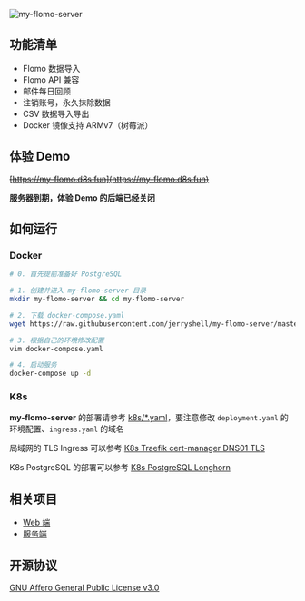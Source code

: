 ![my-flomo-server](https://socialify.git.ci/jerryshell/my-flomo-server/image?description=1&forks=1&issues=1&language=1&name=1&owner=1&pattern=Brick%20Wall&pulls=1&stargazers=1&theme=Dark)

## 功能清单

- Flomo 数据导入
- Flomo API 兼容
- 邮件每日回顾
- 注销账号，永久抹除数据
- CSV 数据导入导出
- Docker 镜像支持 ARMv7（树莓派）

## 体验 Demo

~~[https://my-flomo.d8s.fun](https://my-flomo.d8s.fun)~~

**服务器到期，体验 Demo 的后端已经关闭**

## 如何运行

### Docker

```bash
# 0. 首先提前准备好 PostgreSQL

# 1. 创建并进入 my-flomo-server 目录
mkdir my-flomo-server && cd my-flomo-server

# 2. 下载 docker-compose.yaml
wget https://raw.githubusercontent.com/jerryshell/my-flomo-server/master/docker-compose.yaml

# 3. 根据自己的环境修改配置
vim docker-compose.yaml

# 4. 启动服务
docker-compose up -d
```

### K8s

**my-flomo-server** 的部署请参考 [k8s/\*.yaml](k8s)，要注意修改 `deployment.yaml` 的环境配置、`ingress.yaml` 的域名

局域网的 TLS Ingress 可以参考 [K8s Traefik cert-manager DNS01 TLS](https://github.com/jerryshell/k8s-traefik-cert-manager-dns01-tls)

K8s PostgreSQL 的部署可以参考 [K8s PostgreSQL Longhorn](https://github.com/jerryshell/k8s-postgres-longhorn)

## 相关项目

- [Web 端](https://github.com/jerryshell/my-flomo-web)
- [服务端](https://github.com/jerryshell/my-flomo-server)

## 开源协议

[GNU Affero General Public License v3.0](https://choosealicense.com/licenses/agpl-3.0/)
